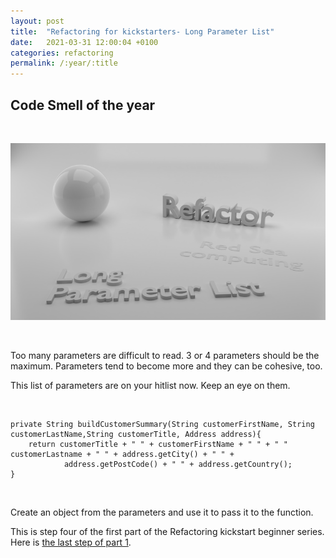 ```yaml
---
layout: post
title:  "Refactoring for kickstarters- Long Parameter List"
date:   2021-03-31 12:00:04 +0100
categories: refactoring
permalink: /:year/:title
---
```


## Code Smell of the year
<br>

![Long parameter list](../images/Refactoring/Refactor-long-parameter-list.png)

<br>

Too many parameters are difficult to read. 3 or 4 parameters should be the maximum.
Parameters tend to become more and they can be cohesive, too. 

This list of parameters are on your hitlist now.
Keep an eye on them.

<br>

    private String buildCustomerSummary(String customerFirstName, String customerLastName,String customerTitle, Address address){
        return customerTitle + " " + customerFirstName + " " + " " customerLastname + " " + address.getCity() + " " +
                address.getPostCode() + " " + address.getCountry();
    }
<br>

Create an object from the parameters and use it to pass it to the function.


This is step four of the first part of the Refactoring kickstart beginner series. Here is [the last step of part 1](https://redseacomputing.github.io/2021/Refactoring1-5-exercise).